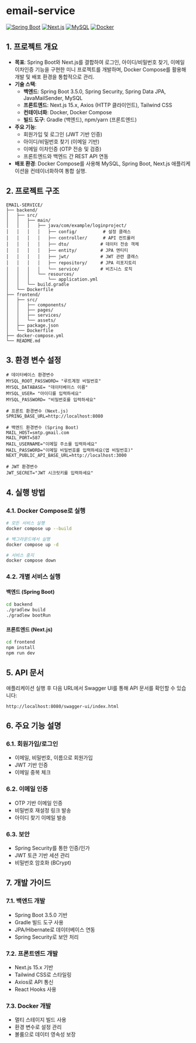 # email-service

[![Spring Boot](https://img.shields.io/badge/Spring%20Boot-3.5.0-brightgreen?style=for-the-badge&logo=springboot)](https://spring.io/projects/spring-boot)
[![Next.js](https://img.shields.io/badge/Next.js-15.3.3-black?style=for-the-badge&logo=nextdotjs)](https://nextjs.org/)
[![MySQL](https://img.shields.io/badge/MySQL-8.0-blue?style=for-the-badge&logo=mysql)](https://www.mysql.com/)
[![Docker](https://img.shields.io/badge/Docker-Compose-blue?style=for-the-badge&logo=docker)](https://docs.docker.com/compose/)

## 1. 프로젝트 개요

- **목표**: Spring Boot와 Next.js를 결합하여 로그인, 아이디/비밀번호 찾기, 이메일 이차인증 기능을 구현한 미니 프로젝트를 개발하며, Docker Compose를 활용해 개발 및 배포 환경을 통합적으로 관리.
- **기술 스택**:
  - **백엔드**: Spring Boot 3.5.0, Spring Security, Spring Data JPA, JavaMailSender, MySQL
  - **프론트엔드**: Next.js 15.x, Axios (HTTP 클라이언트), Tailwind CSS
  - **컨테이너화**: Docker, Docker Compose
  - **빌드 도구**: Gradle (백엔드), npm/yarn (프론트엔드)
- **주요 기능**:
  - 회원가입 및 로그인 (JWT 기반 인증)
  - 아이디/비밀번호 찾기 (이메일 기반)
  - 이메일 이차인증 (OTP 전송 및 검증)
  - 프론트엔드와 백엔드 간 REST API 연동
- **배포 환경**: Docker Compose를 사용해 MySQL, Spring Boot, Next.js 애플리케이션을 컨테이너화하여 통합 실행.

## 2. 프로젝트 구조

```
EMAIL-SERVICE/
├── backend/
│   ├── src/
│   │   ├── main/
│   │   │   ├── java/com/example/loginproject/
│   │   │   │   ├── config/          # 설정 클래스
│   │   │   │   ├── controller/      # API 컨트롤러
│   │   │   │   ├── dto/            # 데이터 전송 객체
│   │   │   │   ├── entity/         # JPA 엔티티
│   │   │   │   ├── jwt/            # JWT 관련 클래스
│   │   │   │   ├── repository/     # JPA 리포지토리
│   │   │   │   └── service/        # 비즈니스 로직
│   │   │   └── resources/
│   │   │       └── application.yml
│   │   └── build.gradle
│   └── Dockerfile
├── frontend/
│   ├── src/
│   │   ├── components/
│   │   ├── pages/
│   │   ├── services/
│   │   └── assets/
│   ├── package.json
│   └── Dockerfile
├── docker-compose.yml
└── README.md
```

## 3. 환경 변수 설정

```env
# 데이터베이스 환경변수
MYSQL_ROOT_PASSWORD= "루트계정 비밀번호"
MYSQL_DATABASE= "데이터베이스 이름"
MYSQL_USER= "아이디를 입력하세요"
MYSQL_PASSWORD= "비밀번호를 입력하세요"

# 프론트 환경변수 (Next.js)
SPRING_BASE_URL=http://localhost:8080

# 백엔드 환경변수 (Spring Boot)
MAIL_HOST=smtp.gmail.com
MAIL_PORT=587
MAIL_USERNAME="이메일 주소를 입력하세요"
MAIL_PASSWORD="이메일 비밀번호를 입력하세요(앱 비밀번호)"
NEXT_PUBLIC_API_BASE_URL=http://localhost:3000

# JWT 환경변수
JWT_SECRET="JWT 시크릿키를 입력하세요"
```

## 4. 실행 방법

### 4.1. Docker Compose로 실행

```bash
# 모든 서비스 실행
docker compose up --build

# 백그라운드에서 실행
docker compose up -d

# 서비스 중지
docker compose down
```

### 4.2. 개별 서비스 실행

#### 백엔드 (Spring Boot)
```bash
cd backend
./gradlew build
./gradlew bootRun
```

#### 프론트엔드 (Next.js)
```bash
cd frontend
npm install
npm run dev
```

## 5. API 문서

애플리케이션 실행 후 다음 URL에서 Swagger UI를 통해 API 문서를 확인할 수 있습니다:
```
http://localhost:8080/swagger-ui/index.html
```

## 6. 주요 기능 설명

### 6.1. 회원가입/로그인
- 이메일, 비밀번호, 이름으로 회원가입
- JWT 기반 인증
- 이메일 중복 체크

### 6.2. 이메일 인증
- OTP 기반 이메일 인증
- 비밀번호 재설정 링크 발송
- 아이디 찾기 이메일 발송

### 6.3. 보안
- Spring Security를 통한 인증/인가
- JWT 토큰 기반 세션 관리
- 비밀번호 암호화 (BCrypt)

## 7. 개발 가이드

### 7.1. 백엔드 개발
- Spring Boot 3.5.0 기반
- Gradle 빌드 도구 사용
- JPA/Hibernate로 데이터베이스 연동
- Spring Security로 보안 처리

### 7.2. 프론트엔드 개발
- Next.js 15.x 기반
- Tailwind CSS로 스타일링
- Axios로 API 통신
- React Hooks 사용

### 7.3. Docker 개발
- 멀티 스테이지 빌드 사용
- 환경 변수로 설정 관리
- 볼륨으로 데이터 영속성 보장
